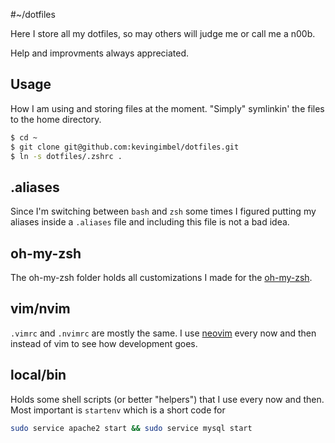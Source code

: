 #~/dotfiles

Here I store all my dotfiles, so may others will judge me or call me a n00b.

Help and improvments always appreciated.

## Usage
How I am using and storing files at the moment. "Simply" symlinkin' the files to
the home directory.

```sh
$ cd ~
$ git clone git@github.com:kevingimbel/dotfiles.git
$ ln -s dotfiles/.zshrc .
```

## .aliases
Since I'm switching between `bash` and `zsh` some times I figured putting my aliases inside a `.aliases` file and including this file is not a bad idea.

## oh-my-zsh
The oh-my-zsh folder holds all customizations I made for the [oh-my-zsh](https://github.com/robbyrussell/oh-my-zsh).

## vim/nvim
`.vimrc` and `.nvimrc` are mostly the same. I use [neovim](http://neovim.org) every now and then instead of vim to see how development goes.

## local/bin
Holds some shell scripts (or better "helpers") that I use every now and then. Most important is `startenv` which is a short code for
```sh
sudo service apache2 start && sudo service mysql start
```

